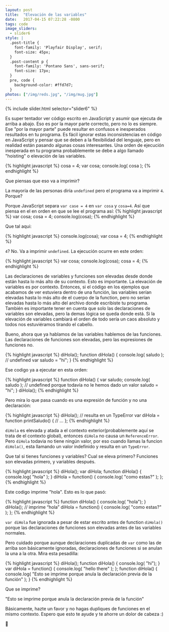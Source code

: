 ```yaml
---
layout: post
title:  "Elevación de las variables"
date:   2017-04-15 07:22:28 -0800
tags: code
image_sliders:
  - slider6
style: |
  .post-title {
    font-family: 'Playfair Display', serif;
    font-size: 45px;
  }
  .post-content p {
    font-family: 'Pontano Sans', sans-serif;
    font-size: 17px;
  }
  pre, code {
    background-color: #ffd7d7;
  }
photos: ["/img/reds.jpg", "/img/mug.jpg"]
---
```


{% include slider.html selector="slider6" %}

Es super tentador ver código escrito en JavaScript y asumir que ejecuta de arriba a abajo. Eso es por la mayor parte correcto, pero no lo es siempre. Ese "por la mayor parte" puede resultar en confusos e inesperados resultados en tu programa. Es fácil ignorar estas inconsistencias en código en JavaScript y pensar que se deben a la flexibilidad del lenguaje, pero en realidad están pasando algunas cosas interesantes. Una orden de ejecución inesperada en tu programa probablemente se debe a algo llamado "hoisting" o elevación de las variables.

{% highlight javascript %}
cosa = 4;
var cosa;
console.log( cosa );
{% endhighlight %}

Que piensas que eso va a imprimir?

La mayoría de las personas diría `undefined` pero el programa va a imprimir `4`. Porque?

Porque JavaScript separa `var case = 4` en `var cosa` y `cosa=4`. Así que piensa en el en orden en que se lee el programa así:
{% highlight javascript %}
var cosa;
cosa = 4;
console.log(cosa);
{% endhighlight %}

Que tal aqui:

{% highlight javascript %}
console.log(cosa);
var cosa = 4;
{% endhighlight %}

`4`? No. Va a imprimir `undefined`. La ejecución ocurre en este orden:

{% highlight javascript %}
var cosa;
console.log(cosa);
cosa = 4;
{% endhighlight %}

Las declaraciones de variables y funciones son elevadas desde donde están hasta lo más alto de su contexto. Esto es importante. La elevación de variables es por contexto. Entonces, si el código en los ejemplos que acabamos de ver estuviera dentro de una función, las variables serían elevadas hasta lo más alto de el cuerpo de la function, pero no serían elevadas hasta lo más alto del archivo donde escribiste tu programa. También es importante tener en cuenta que solo las declaraciones de variables son elevadas, pero la demas lógica se queda donde está. Si la elevación de variables cambiará el orden de todo sería un caos absoluto y todos nos estuviéramos tirando el cabello.

Bueno, ahora que ya hablamos de las variables hablemos de las funciones. Las declaraciones de funciones son elevadas, pero las expresiones de funciones no.

{% highlight javascript %}
diHola();
function diHola() {
    console.log( saludo ); // undefined
    var saludo = "hi";
}
{% endhighlight %}

Ese codigo ya a ejecutar en esta orden:

{% highlight javascript %}
function diHola() {
    var saludo;
    console.log( saludo ); // undefined porque todavía no le hemos dado un valor
    saludo = "hi";
}
diHola();
{% endhighlight %}

Pero mira lo que pasa cuando es una expresión de función y no una declaración:

{% highlight javascript %}
diHola(); // resulta en un TypeError
var diHola = function printSaludo() {
    // ...
};
{% endhighlight %}

`diHola` es elevada y atada a el contexto exterior(probablemente aquí se trata de el contexto global), entonces `diHola` no causa un `ReferenceError`. Pero `diHola` todavia no tiene ningún valor, por eso cuando llamas la funcion `diHola()`, esta llamando un valor indefinido y resulta en un `TypeError`.

Que tal si tienes funciones y variables? Cual se eleva primero? Funciones son elevadas primero, y variables después.

{% highlight javascript %}
diHola();
var diHola;
function diHola() {
    console.log( "hola" );
}
diHola = function() {
    console.log( "como estas?" );
};
{% endhighlight %}

Este codigo imprime "hola". Esto es lo que pasó:

{% highlight javascript %}
function diHola() {
    console.log( "hola");
}
diHola(); // imprime “hola”
diHola = function() {
    console.log( "como estas?" );
};
{% endhighlight %}

`var diHola` fue ignorada a pesar de estar escrito antes de function `diHola()` porque las declaraciones de funciones son elevadas antes de las variables normales.

Pero cuidado porque aunque declaraciones duplicadas de `var` como las de arriba son básicamente ignoradas, declaraciones de funciones si se anulan la una a la otra. Mira esta pesadilla:

{% highlight javascript %}
diHola();
function diHola() {
    console.log( "hi");
}
var diHola = function() {
    console.log( "hello there" );
};
function diHola() {
    console.log( "Esto se imprime porque anula la declaración previa de la función" );
}
{% endhighlight %}

Que se imprime?

"Esto se imprime porque anula la declaración previa de la función"

Básicamente, hazte un favor y no hagas dupliques de funciones en el mismo contexto. Espero que esto te ayude y te ahorre un dolor de cabeza :)

👋
